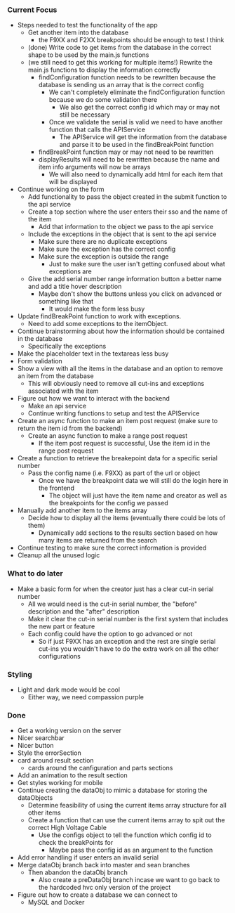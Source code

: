 ### Current Focus
* Steps needed to test the functionality of the app
    * Get another item into the database
        * the F9XX and F2XX breakpoints should be enough to test I think
    * (done) Write code to get items from the database in the correct shape to be used by the main.js functions
    * (we still need to get this working for multiple items!) Rewrite the main.js functions to display the information correctly
        * findConfiguration function needs to be rewritten because the database is sending us an array that is the correct config
            * We can't completely eliminate the findConfiguration function because we do some validation there 
                * We also get the correct config id which may or may not still be necessary
            * Once we validate the serial is valid we need to have another function that calls the APIService
                * The APIService will get the information from the database and parse it to be used in the findBreakPoint function
        * findBreakPoint function may or may not need to be rewritten
        * displayResults will need to be rewritten because the name and item info arguments will now be arrays
            * We will also need to dynamically add html for each item that will be displayed
* Continue working on the form
    * Add functionality to pass the object created in the submit function to the api service
    * Create a top section where the user enters their sso and the name of the item
        * Add that information to the object we pass to the api service
    * Include the exceptions in the object that is sent to the api service
        * Make sure there are no duplicate exceptions
        * Make sure the exception has the correct config
        * Make sure the exception is outside the range
            * Just to make sure the user isn't getting confused about what exceptions are
    * Give the add serial number range information button a better name and add a title hover description
        * Maybe don't show the buttons unless you click on advanced or something like that
            * It would make the form less busy
* Update findBreakPoint function to work with exceptions.
    * Need to add some exceptions to the itemObject.
* Continue brainstorming about how the information should be contained in the database
    * Specifically the exceptions
* Make the placeholder text in the textareas less busy
* Form validation
* Show a view with all the items in the database and an option to remove an item from the database
    * This will obviously need to remove all cut-ins and exceptions associated with the item
* Figure out how we want to interact with the backend
    * Make an api service
    * Continue writing functions to setup and test the APIService 
* Create an async function to make an item post request (make sure to return the item id from the backend)
    * Create an async function to make a range post request 
        * If the item post request is successful, Use the item id in the range post request
* Create a function to retrieve the breakepoint data for a specific serial number
    * Pass the config name (i.e. F9XX) as part of the url or object
        * Once we have the breakpoint data we will still do the login here in the frontend
            * The object will just have the item name and creator as well as the breakpoints for the config we passed
* Manually add another item to the items array
    * Decide how to display all the items (eventually there could be lots of them)
        * Dynamically add sections to the results section based on how many items are returned from the search
* Continue testing to make sure the correct information is provided
* Cleanup all the unused logic

### What to do later
* Make a basic form for when the creator just has a clear cut-in serial number
    * All we would need is the cut-in serial number, the "before" description and the "after" description
    * Make it clear the cut-in serial number is the first system that includes the new part or feature
    * Each config could have the option to go advanced or not
        * So if just F9XX has an exception and the rest are single serial cut-ins you wouldn't have to do the extra work on all the other configurations

### Styling
* Light and dark mode would be cool
    * Either way, we need compassion purple

### Done
* Get a working version on the server
* Nicer searchbar
* Nicer button
* Style the errorSection
* card around result section
    * cards around the canfiguration and parts sections
* Add an animation to the result section
* Get styles working for mobile
* Continue creating the dataObj to mimic a database for storing the dataObjects
    * Determine feasibility of using the current items array structure for all other items
    * Create a function that can use the current items array to spit out the correct High Voltage Cable 
        * Use the configs object to tell the function which config id to check the breakPoints for
            * Maybe pass the config id as an argument to the function
* Add error handling if user enters an invalid serial
* Merge dataObj branch back into master and sean branches
    * Then abandon the dataObj branch
        * Also create a preDataObj branch incase we want to go back to the hardcoded hvc only version of the project
* Figure out how to create a database we can connect to
    * MySQL and Docker
